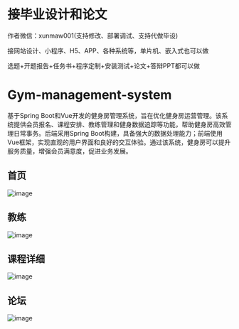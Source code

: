 # 接毕业设计和论文
作者微信：xunmaw001(支持修改、部署调试、支持代做毕设)

接网站设计、小程序、H5、APP、各种系统等，单片机、嵌入式也可以做

选题+开题报告+任务书+程序定制+安装测试+论文+答辩PPT都可以做
# Gym-management-system
基于Spring Boot和Vue开发的健身房管理系统，旨在优化健身房运营管理。该系统提供会员报名、课程安排、教练管理和健身数据追踪等功能，帮助健身房高效管理日常事务。后端采用Spring Boot构建，具备强大的数据处理能力；前端使用Vue框架，实现直观的用户界面和良好的交互体验。通过该系统，健身房可以提升服务质量，增强会员满意度，促进业务发展。
## 首页
![image](https://github.com/user-attachments/assets/021b830c-671b-44dd-aa03-9c5a9323df82)
## 教练
![image](https://github.com/user-attachments/assets/bb609a84-673b-4327-8c24-c914f2217173)
## 课程详细
![image](https://github.com/user-attachments/assets/19982e3c-c361-4b72-ae0c-b723f3de232b)
## 论坛
![image](https://github.com/user-attachments/assets/3dbff96d-c140-4f77-928e-a5dc33834c28)
